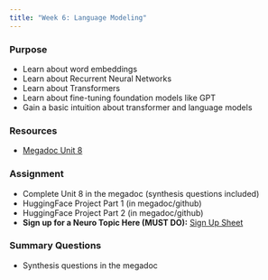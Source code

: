```yaml
---
title: "Week 6: Language Modeling"
---
```



### Purpose

- Learn about word embeddings
- Learn about Recurrent Neural Networks
- Learn about Transformers
- Learn about fine-tuning foundation models like GPT
- Gain a basic intuition about transformer and language models

### Resources

- [Megadoc Unit 8](../megadoc/unit-08)
  
### Assignment

- Complete Unit 8 in the megadoc (synthesis questions included)
- HuggingFace Project Part 1 (in megadoc/github)
- HuggingFace Project Part 2 (in megadoc/github)
- **Sign up for a Neuro Topic Here (MUST DO):** [Sign Up Sheet](https://docs.google.com/spreadsheets/d/1AuQ3EUYiV-Swzcr3dgVSUcj2RUgbdkCW6qc7frougkY/edit)

### Summary Questions

- Synthesis questions in the megadoc
